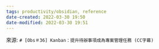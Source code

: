 ```yaml
---
tags: productivity/obsidian, reference 
date-created: 2022-03-30 19:50
date-modified: 2022-03-30 19:51
---
```





來源: `# [Obs＃36] Kanban：提升待辦事項成為專案管理任務 (CC字幕)`
